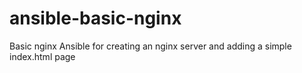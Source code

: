 # ansible-basic-nginx
Basic nginx Ansible for creating an nginx server and adding a simple index.html page
